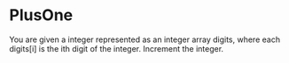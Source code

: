 # PlusOne
You are given a  integer represented as an integer array digits, where each digits[i] is the ith digit of the integer.
Increment the  integer.
